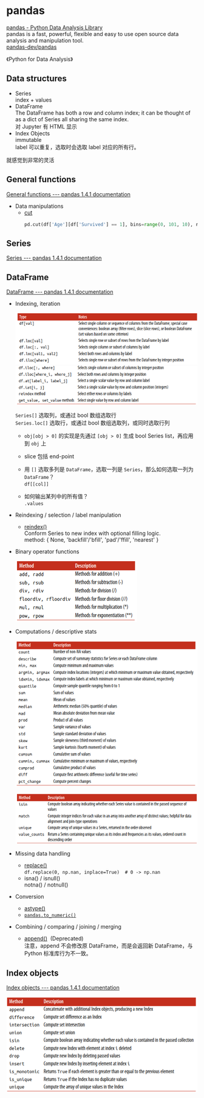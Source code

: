 # pandas
[pandas - Python Data Analysis Library](https://pandas.pydata.org/)  
pandas is a fast, powerful, flexible and easy to use open source data analysis and manipulation tool.  
[pandas-dev/pandas](https://github.com/pandas-dev/pandas)

《Python for Data Analysis》

## Data structures
- Series  
  index + values
- DataFrame  
  The DataFrame has both a row and column index; it can be thought of as a dict of Series all sharing the same index.  
  对 Jupyter 有 HTML 显示
- Index Objects  
  immutable  
  label 可以重复，选取时会选取 label 对应的所有行。

就感觉到非常的灵活

## General functions
[General functions --- pandas 1.4.1 documentation](https://pandas.pydata.org/docs/reference/general_functions.html)
- Data manipulations
  - [cut](https://pandas.pydata.org/docs/reference/api/pandas.cut.html)
    ```python
    pd.cut(df['Age'][df['Survived'] == 1], bins=range(0, 101, 10), right=False).value_counts(sort=False)
    ```

## Series
[Series --- pandas 1.4.1 documentation](https://pandas.pydata.org/docs/reference/series.html)

## DataFrame
[DataFrame --- pandas 1.4.1 documentation](https://pandas.pydata.org/docs/reference/frame.html)
- Indexing, iteration

  ![](images/pandas/df-index.png)  
  ![](images/pandas/df-index2.png)

  `Series[]` 选取列，或通过 bool 数组选取行  
  `Series.loc[]` 选取行，或通过 bool 数组选取列，或同时选取行列
  - `obj[obj > 0]` 的实现是先通过 `[obj > 0]` 生成 bool Series list，再应用到 `obj` 上
  - slice 包括 end-point

  - 用 `[]` 选取多列是 `DataFrame`，选取一列是 `Series`，那么如何选取一列为 `DataFrame`？  
    `df[[col]]`
  - 如何输出某列中的所有值？  
    `.values`

- Reindexing / selection / label manipulation
  - [reindex()](https://pandas.pydata.org/docs/reference/api/pandas.Series.reindex.html)  
    Conform Series to new index with optional filling logic.  
    method: { None, 'backfill'/'bfill', 'pad'/'ffill', 'nearest' }

- Binary operator functions

  ![](images/pandas/df-binary.png)

- Computations / descriptive stats

  ![](images/pandas/df-comp.png)

  ![](images/pandas/df-comp2.png)

- Missing data handling
  - [replace()](https://pandas.pydata.org/docs/reference/api/pandas.DataFrame.replace.html#pandas.DataFrame.replace)  
    `df.replace(0, np.nan, inplace=True)  # 0 -> np.nan`
  - isna() / isnull()  
    notna() / notnull()

- Conversion
  - [astype()](https://pandas.pydata.org/docs/reference/api/pandas.DataFrame.astype.html)
  - [`pandas.to_numeric()`](https://pandas.pydata.org/docs/reference/api/pandas.to_numeric.html)

- Combining / comparing / joining / merging
  - [append()](https://pandas.pydata.org/docs/reference/api/pandas.DataFrame.append.html#pandas.DataFrame.append)  (Deprecated)  
    注意，append 不会修改原 DataFrame，而是会返回新 DataFrame，与 Python 标准库行为不一致。

## Index objects
[Index objects --- pandas 1.4.1 documentation](https://pandas.pydata.org/docs/reference/indexing.html)

![](images/pandas/index.png)
